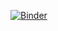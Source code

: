 [![Binder](https://mybinder.org/badge_logo.svg)](https://mybinder.org/v2/gh/Dr-Tesla/DSC101/master)
